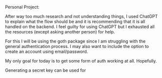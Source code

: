 Personal Project:

After way too much research and not understanding things, I used ChatGPT to explain what the flow should be and it is recommending that it is all handled on the backend.  I feel guilty for using ChatGPT but I exhausted all the resources (except asking another person) for help.

For this I will be using the goth package since I am struggling with the general authentication process. I may also want to include the option to create an account using email/password.

My only goal for today is to get some form of auth working at all. Hopefully.

Generating a secret key can be used for 